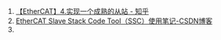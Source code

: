 1. [【EtherCAT】4.实现一个成熟的从站 - 知乎](https://zhuanlan.zhihu.com/p/628379970)
2. [EtherCAT Slave Stack Code Tool（SSC）使用笔记-CSDN博客](https://blog.csdn.net/efei123/article/details/136231104)
3. 